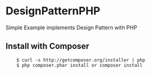 # DesignPatternPHP

Simple Example implements Design Pattern with PHP

## Install with Composer

```
    $ curl -s http://getcomposer.org/installer | php
    $ php composer.phar install or composer install
```
